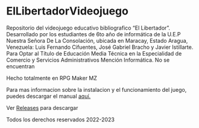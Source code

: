 # ElLibertadorVideojuego
Repositorio del videojuego educativo bibliografico “El Libertador”. Desarrollado por los estudiantes de 6to año de informática de la U.E.P Nuestra Señora De La Consolación, ubicada en Maracay, Estado Aragua, Venezuela: Luis Fernando Cifuentes, José Gabriel Bracho y Javier Istillarte. Para Optar al Título de Educación Media Técnica en la Especialidad de Comercio y Servicios Administrativos Mención Informática. No se encuentran

Hecho totalmente en RPG Maker MZ

Para mas informacion sobre la instalacion y el funcionamiento del juego, puedes descargar el manual [aquí.](https://github.com/yunglancer/ElLibertadorVideojuego/releases/download/videogame/Manual.de.usuario.El.Libertador.pdf)

Ver [Releases](https://github.com/yunglancer/ElLibertadorVideojuego/releases/tag/videogame) para descargar 

Todos los derechos reservados 2022-2023

